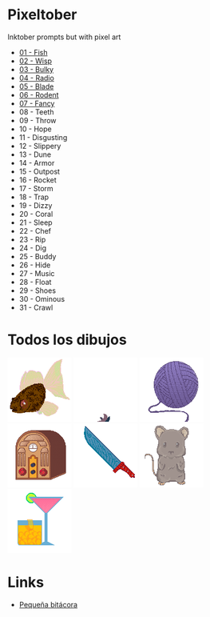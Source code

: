 # Pixeltober
Inktober prompts but with pixel art

- [01 - Fish](day01-fish.png)
- [02 - Wisp](day02-wisp.gif)
- [03 - Bulky](day03-bulky.png)
- [04 - Radio](day04-radio.png)
- [05 - Blade](day05-blade.png)
- [06 - Rodent](day06-rodent.png)
- [07 - Fancy](day07-fancy.png)
- 08 - Teeth
- 09 - Throw
- 10 - Hope
- 11 - Disgusting
- 12 - Slippery
- 13 - Dune
- 14 - Armor
- 15 - Outpost
- 16 - Rocket
- 17 - Storm
- 18 - Trap
- 19 - Dizzy
- 20 - Coral
- 21 - Sleep
- 22 - Chef
- 23 - Rip
- 24 - Dig
- 25 - Buddy
- 26 - Hide
- 27 - Music
- 28 - Float
- 29 - Shoes
- 30 - Ominous
- 31 - Crawl

# Todos los dibujos

![Fish](day01-fish.png)
![Wisp](day02-wisp.gif)
![Bulky](day03-bulky.png)
![Radio](day04-radio.png)
![Blade](day05-blade.png)
![Rodent](day06-rodent.png)
![Fancy](day07-fancy.png)

# Links

- [Pequeña bitácora](LOG.md)
